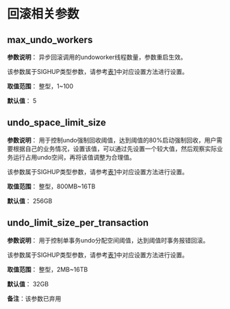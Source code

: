 # 回滚相关参数

## max\_undo\_workers<a name="section1899815549616"></a>

**参数说明**： 异步回滚调用的undoworker线程数量，参数重启生效。

该参数属于SIGHUP类型参数，请参考[表1](重设参数.md#zh-cn_topic_0283137176_zh-cn_topic_0237121562_zh-cn_topic_0059777490_t91a6f212010f4503b24d7943aed6d846)中对应设置方法进行设置。

**取值范围**： 整型，1\~100

**默认值**： 5

## undo\_space\_limit\_size<a name="section13674152315117"></a>

**参数说明**： 用于控制undo强制回收阈值，达到阈值的80%启动强制回收，用户需要根据自己的业务情况，设置该值，可以通过先设置一个较大值，然后观察实际业务运行占用undo空间，再将该值调整为合理值。

该参数属于SIGHUP类型参数，请参考[表1](重设参数.md#zh-cn_topic_0283137176_zh-cn_topic_0237121562_zh-cn_topic_0059777490_t91a6f212010f4503b24d7943aed6d846)中对应设置方法进行设置。

**取值范围**： 整型，800MB\~16TB

**默认值**： 256GB

## undo\_limit\_size\_per\_transaction<a name="section5346124411546"></a>

**参数说明**： 用于控制单事务undo分配空间阈值，达到阈值时事务报错回滚。

该参数属于SIGHUP类型参数，请参考[表1](重设参数.md#zh-cn_topic_0283137176_zh-cn_topic_0237121562_zh-cn_topic_0059777490_t91a6f212010f4503b24d7943aed6d846)中对应设置方法进行设置。

**取值范围**： 整型，2MB\~16TB

**默认值**： 32GB

**备注**：该参数已弃用